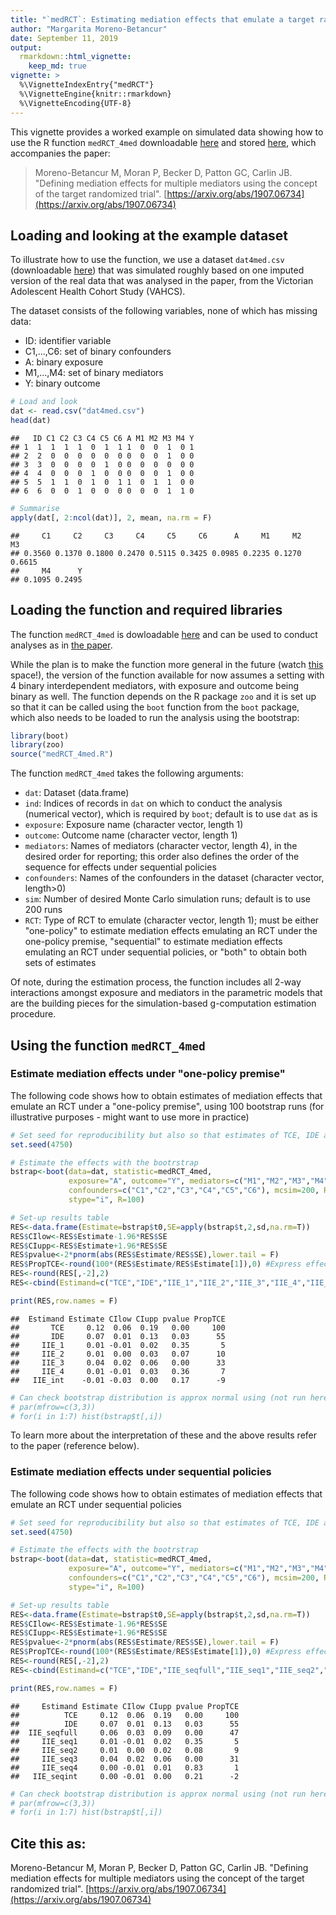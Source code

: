 ```yaml
---
title: "`medRCT`: Estimating mediation effects that emulate a target randomized controlled trial (RCT)"
author: "Margarita Moreno-Betancur"
date: September 11, 2019
output: 
  rmarkdown::html_vignette:
    keep_md: true
vignette: >
  %\VignetteIndexEntry{"medRCT"}
  %\VignetteEngine{knitr::rmarkdown}
  %\VignetteEncoding{UTF-8}
---
```

  
This vignette provides a worked example on simulated data showing how to use the R function `medRCT_4med` downloadable [here](https://raw.githack.com/moreno-betancur/medRCT/master/medRCT_4med.R) and stored [here](https://github.com/moreno-betancur/medRCT), which accompanies the paper: 

>Moreno-Betancur M, Moran P, Becker D, Patton GC, Carlin JB. "Defining mediation effects for multiple mediators using the concept of the target randomized trial". [https://arxiv.org/abs/1907.06734](https://arxiv.org/abs/1907.06734)



## Loading and looking at the example dataset

To illustrate how to use the function, we use a dataset `dat4med.csv` (downloadable [here](https://raw.githack.com/moreno-betancur/medRCT/master/dat4med.csv)) that was simulated roughly based on one imputed version of the real data that was analysed in the paper, from the Victorian Adolescent Health Cohort Study (VAHCS).
  
The dataset consists of the following variables, none of which has missing data:

* ID: identifier variable 
* C1,...,C6: set of binary confounders
* A: binary exposure
* M1,...,M4: set of binary mediators
* Y: binary outcome


```r
# Load and look
dat <- read.csv("dat4med.csv")
head(dat)
```

```
##   ID C1 C2 C3 C4 C5 C6 A M1 M2 M3 M4 Y
## 1  1  1  1  1  0  1  1 1  0  0  1  0 1
## 2  2  0  0  0  0  0  0 0  0  0  1  0 0
## 3  3  0  0  0  0  1  0 0  0  0  0  0 0
## 4  4  0  0  0  1  0  0 0  0  0  1  0 0
## 5  5  1  1  0  1  0  1 1  0  1  1  0 0
## 6  6  0  0  1  0  0  0 0  0  0  1  1 0
```

```r
# Summarise
apply(dat[, 2:ncol(dat)], 2, mean, na.rm = F)
```

```
##     C1     C2     C3     C4     C5     C6      A     M1     M2     M3 
## 0.3560 0.1370 0.1800 0.2470 0.5115 0.3425 0.0985 0.2235 0.1270 0.6615 
##     M4      Y 
## 0.1095 0.2495
```

## Loading the function and required libraries

The function `medRCT_4med` is dowloadable [here](https://raw.githack.com/moreno-betancur/medRCT/master/medRCT_4med.R) and can be used to conduct analyses as in [the paper](https://arxiv.org/abs/1907.06734). 

While the plan is to make the function more general in the future (watch [this](https://github.com/moreno-betancur/medRCT) space!), the version of the function available for now assumes a setting with 4 binary interdependent mediators, with exposure and outcome being binary as well. The function depends on the R package `zoo` and it is set up so that it can be called using the `boot` function from the `boot` package, which also needs to be loaded to run the analysis using the bootstrap: 


```r
library(boot)
library(zoo)
source("medRCT_4med.R")
```

The function `medRCT_4med` takes the following arguments:

* `dat`: Dataset (data.frame)
* `ind`: Indices of records in `dat` on which to conduct the analysis (numerical vector), which is required by `boot`; default is to use `dat` as is
* `exposure`: Exposure name (character vector, length 1)
* `outcome`: Outcome name (character vector, length 1)
* `mediators`: Names of mediators (character vector, length 4), in the desired order for reporting; this order also defines the order of the sequence for effects under sequential policies
* `confounders`: Names of the confounders in the dataset (character vector, length>0)
* `sim`: Number of desired Monte Carlo simulation runs; default is to use 200 runs
* `RCT`: Type of RCT to emulate (character vector, length 1); must be either "one-policy" to estimate mediation effects emulating an RCT under the one-policy premise,  "sequential" to estimate mediation effects emulating an RCT under sequential policies, or "both" to obtain both sets of estimates

Of note, during the estimation process, the function includes all 2-way interactions amongst exposure and mediators in the parametric models that are the building pieces for the simulation-based g-computation estimation procedure. 

## Using the function `medRCT_4med` 

### Estimate mediation effects under "one-policy premise"

The following code shows how to obtain estimates of mediation effects that emulate an RCT under a "one-policy premise", using 100 bootstrap runs (for illustrative purposes - might want to use more in practice)

```r
# Set seed for reproducibility but also so that estimates of TCE, IDE and IIE_1/IIE_seq1 obtained using either of the two RCT options ("one-policy" or "sequential") coincide
set.seed(4750) 

# Estimate the effects with the bootrstrap
bstrap<-boot(data=dat, statistic=medRCT_4med, 
             exposure="A", outcome="Y", mediators=c("M1","M2","M3","M4"),
             confounders=c("C1","C2","C3","C4","C5","C6"), mcsim=200, RCT="one-policy",
             stype="i", R=100)

# Set-up results table
RES<-data.frame(Estimate=bstrap$t0,SE=apply(bstrap$t,2,sd,na.rm=T))
RES$CIlow<-RES$Estimate-1.96*RES$SE
RES$CIupp<-RES$Estimate+1.96*RES$SE
RES$pvalue<-2*pnorm(abs(RES$Estimate/RES$SE),lower.tail = F)
RES$PropTCE<-round(100*(RES$Estimate/RES$Estimate[1]),0) #Express effects as a proportion of the TCE
RES<-round(RES[,-2],2)
RES<-cbind(Estimand=c("TCE","IDE","IIE_1","IIE_2","IIE_3","IIE_4","IIE_int"),RES)

print(RES,row.names = F)
```

```
##  Estimand Estimate CIlow CIupp pvalue PropTCE
##       TCE     0.12  0.06  0.19   0.00     100
##       IDE     0.07  0.01  0.13   0.03      55
##     IIE_1     0.01 -0.01  0.02   0.35       5
##     IIE_2     0.01  0.00  0.03   0.07      10
##     IIE_3     0.04  0.02  0.06   0.00      33
##     IIE_4     0.01 -0.01  0.03   0.36       7
##   IIE_int    -0.01 -0.03  0.00   0.17      -9
```

```r
# Can check bootstrap distribution is approx normal using (not run here)
# par(mfrow=c(3,3))
# for(i in 1:7) hist(bstrap$t[,i])
```

To learn more about the interpretation of these and the above results refer to the paper (reference below).

### Estimate mediation effects under sequential policies

The following code shows how to obtain estimates of mediation effects that emulate an RCT under sequential policies

```r
# Set seed for reproducibility but also so that estimates of TCE, IDE and IIE_1/IIE_seq1 obtained using either of the two RCT options ("one-policy" or "sequential") coincide
set.seed(4750) 

# Estimate the effects with the bootrstrap
bstrap<-boot(data=dat, statistic=medRCT_4med, 
             exposure="A", outcome="Y", mediators=c("M1","M2","M3","M4"),
             confounders=c("C1","C2","C3","C4","C5","C6"), mcsim=200, RCT="sequential",
             stype="i", R=100)

# Set-up results table
RES<-data.frame(Estimate=bstrap$t0,SE=apply(bstrap$t,2,sd,na.rm=T))
RES$CIlow<-RES$Estimate-1.96*RES$SE
RES$CIupp<-RES$Estimate+1.96*RES$SE
RES$pvalue<-2*pnorm(abs(RES$Estimate/RES$SE),lower.tail = F)
RES$PropTCE<-round(100*(RES$Estimate/RES$Estimate[1]),0) #Express effects as a proportion of the TCE
RES<-round(RES[,-2],2)
RES<-cbind(Estimand=c("TCE","IDE","IIE_seqfull","IIE_seq1","IIE_seq2","IIE_seq3","IIE_seq4","IIE_seqint"),RES)

print(RES,row.names = F)
```

```
##     Estimand Estimate CIlow CIupp pvalue PropTCE
##          TCE     0.12  0.06  0.19   0.00     100
##          IDE     0.07  0.01  0.13   0.03      55
##  IIE_seqfull     0.06  0.03  0.09   0.00      47
##     IIE_seq1     0.01 -0.01  0.02   0.35       5
##     IIE_seq2     0.01  0.00  0.02   0.08       9
##     IIE_seq3     0.04  0.02  0.06   0.00      31
##     IIE_seq4     0.00 -0.01  0.01   0.83       1
##   IIE_seqint     0.00 -0.01  0.00   0.21      -2
```

```r
# Can check bootstrap distribution is approx normal using (not run here)
# par(mfrow=c(3,3))
# for(i in 1:7) hist(bstrap$t[,i])
```



## Cite this as:

Moreno-Betancur M, Moran P, Becker D, Patton GC, Carlin JB. "Defining mediation effects for multiple mediators using the concept of the target randomized trial". [https://arxiv.org/abs/1907.06734](https://arxiv.org/abs/1907.06734)


